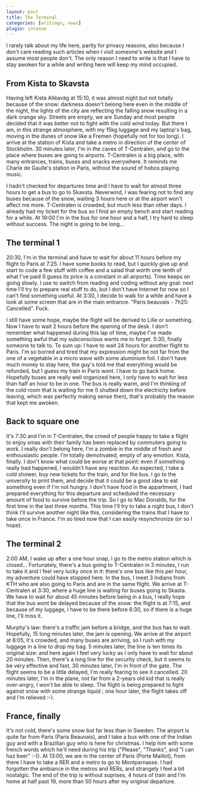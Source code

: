 ```yaml
---
layout: post
title: The Terminal
categories: [writings, news]
plugin: intense
---
```


I rarely talk about my life here, partly for privacy reasons, also
because I don't care reading such articles when I visit someone's
website and I assume most people don't. The only reason I need to
write is that I have to stay awoken for a while and writing here will
keep my mind occupied.

## From Kista to Skavsta

Having left Kista Alléaväg at 15:10, it was almost night but not
totally because of the snow: darkness doesn't belong here even in the
middle of the night, the lights of the city are reflecting the falling
snow resulting in a dark orange sky. Streets are empty, we are Sunday
and most people decided that it was better not to fight with the cold
wind today.  But there I am, in this strange atmosphere, with my 15kg
luggage and my laptop's bag, moving in the dunes of snow like a Fremen
(hopefully not for too long). I arrive at the station of Kista and
take a metro in direction of the center of Stockholm.  30 minutes
later, I'm in the caves of T-Centralen, and go to the place where
buses are going to airports.  T-Centralen is a big place, with many
entrances, trains, buses and snacks everywhere. It reminds me Charle
de Gaulle's station in Paris, without the sound of hobos playing
music.

I hadn't checked for departures time and I have to wait for
almost three hours to get a bus to go to Skavsta. Neverwind, I was
fearing not to find any buses because of the snow, waiting 3 hours
here or at the airport won't affect me more. T-Centralen is
crowded, but much less than other days. I already had my ticket for
the bus so I find an empty bench and start reading for a while.
At 19:00 I'm in the bus for one hour and a half, I try hard to
sleep without success. The night is going to be long...

## The terminal 1

20:30, I'm in the terminal and have to wait for about 11 hours before
my flight to Paris at 7:25. I have some books to read, but I quickly
give up and start to code a few stuff with coffee and a salad that
worth one tenth of what I've paid (I guess its price is a constant in
all airports). Time keeps on going slowly.  I use to switch from
reading and coding without any goal: next time I'll try to prepare
real stuff to do, but I don't have Internet for now so I can't find
something useful. At 3:30, I decide to walk for a while and have a
look at some screen that are in the main entrance. "Paris beauvais -
7h25: Cancelled".  Fuck.

I still have some hope, maybe the flight will be derived to Lille or
something. Now I have to wait 2 hours before the opening of the
desk. I don't remember what happened during this lap of time, maybe
I've made something awful that my subconscious wants me to
forget. 5:30, finally someone to talk to.  To sum up: I have to wait
24 hours for another flight to Paris.  I'm so borred and tired that my
expression might be not far from the one of a vegetable in a micro
wave with some aluminium foil. I don't have much money to stay here,
the guy's told me that everything would be refunded, but I guess my
train in Paris wont. I have to go back home. Hopefully buses are
really well organized here, I only have to wait for less than half an
hour to be in one. The bus is really warm, and I'm thinking of the
cold room that is waiting for me (I shutted down the electricity
before leaving, which was perfectly making sense then), that's
probably the reason that kept me awoken.

## Back to square one

It's 7:30 and I'm in T-Centralen, the crowd of people happy to take a
flight to enjoy xmas with their family has been replaced by commuters
going to work. I really don't belong here, I'm a zombie in the middle
of fresh and enthousiastic people. I'm totally demotivated, empty of
any emotion. Kista, finally. I don't know what could be worse at that
point: even if something really bad happened, I wouldn't have any
reaction. As expected, I take a cold shower, buy new tickets for the
train, and for the bus. I go to the university to print them, and
decide that it could be a good idea to eat something even if I'm not
hungry. I don't have food in the appartment, I had prepared everything
for this departure and scheduled the necessary amount of food to
survive before the trip. So I go to Mac Donalds, for the first time in
the last three months.  This time I'll try to take a night bus, I
don't think I'll survive another night like this, considering the
trains that I have to take once in France. I'm so tired now that I can
easily resynchronize (or so I hope).

## The terminal 2

2:00 AM, I wake up after a one hour snap, I go to the metro station
which is closed... Fortunately, there's a bus going to T-Centralen in
3 minutes, I run to take it and I feel very lucky once in it: there's
one bus like this per hour, my adventure could have stopped here.  In
the bus, I meet 3 Indians from KTH who are also going to Paris and are
in the same flight. We arrive at T-Centralen at 3:30, where a huge
line is waiting for buses going to Skasta. We have to wait for about
45 minutes before being in a bus, I really hope that the bus wont be
delayed because of the snow: the flight is at 7:15, and because of my
luggage, I have to be there before 6:30, so if there is a huge line,
I'll miss it.

Murphy's law: there's a traffic jam before a bridge, and the bus has
to wait.  Hopefully, 15 long minutes later, the jam is opening. We
arrive at the airport at 6:05, it's crowded, and many buses are
arriving, so I rush with my luggage in a line to drop my bag. 5
minutes later, the line is ten times its original size: and here again
I feel very lucky as I only have to wait for about 20 minutes. Then,
there's a long line for the security check, but it seems to be very
effective and fast, 30 minutes later, I'm in front of the gate.  The
flight seems to be a little delayed, I'm really fearing to see it
cancelled. 20 minutes later, I'm in the plane, not far from a 2-years
old kid that is really over-angry, I won't be able to sleep. The
flight is being prepared to fight against snow with some strange
liquid ; one hour later, the flight takes off and I'm relieved :-).

## France, finally

It's not cold, there's some snow but far less than in Sweden.  The
airport is quite far from Paris (Paris Beauvais), and I take a bus
with one of the Indian guy and with a Brazilian guy who is here for
christmas. I help him with some french words which he'll need during
his trip ("Please", "Thanks", and "I can haz beer" :-)).  At 13:00, we
are in the center of Paris (Porte Maillot), from there I have to take
a RER and a metro to go to Montparnasse. I had forgotten the ambiance
in the metros and RERs, and strangely I feel a bit nostalgic. The end
of the trip is without suprises, 4 hours of train and I'm home at half
past 19, more than 50 hours after my original departure.
